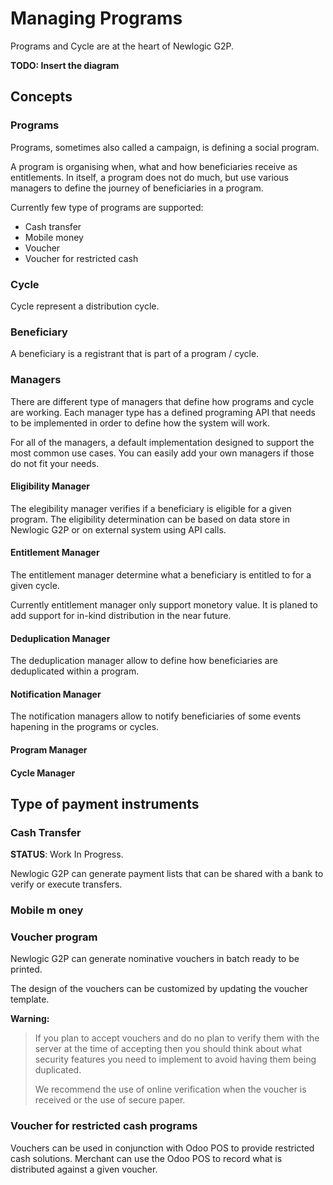 # Managing Programs

Programs and Cycle are at the heart of Newlogic G2P.

**TODO: Insert the diagram**

## Concepts

### Programs

Programs, sometimes also called a campaign, is defining a social program.

A program is organising when, what and how beneficiaries receive as entitlements. In itself, a program does
not do much, but use various managers to define the journey of beneficiaries in a program.

Currently few type of programs are supported:

- Cash transfer
- Mobile money
- Voucher
- Voucher for restricted cash

### Cycle

Cycle represent a distribution cycle.

### Beneficiary

A beneficiary is a registrant that is part of a program / cycle.

### Managers

There are different type of managers that define how programs and cycle are working. Each manager type has a
defined programing API that needs to be implemented in order to define how the system will work.

For all of the managers, a default implementation designed to support the most common use cases. You can
easily add your own managers if those do not fit your needs.

#### Eligibility Manager

The elegibility manager verifies if a beneficiary is eligible for a given program. The eligibility
determination can be based on data store in Newlogic G2P or on external system using API calls.

#### Entitlement Manager

The entitlement manager determine what a beneficiary is entitled to for a given cycle.

Currently entitlement manager only support monetory value. It is planed to add support for in-kind
distribution in the near future.

#### Deduplication Manager

The deduplication manager allow to define how beneficiaries are deduplicated within a program.

#### Notification Manager

The notification managers allow to notify beneficiaries of some events hapening in the programs or cycles.

#### Program Manager

#### Cycle Manager

## Type of payment instruments

### Cash Transfer

**STATUS**: Work In Progress.

Newlogic G2P can generate payment lists that can be shared with a bank to verify or execute transfers.

### Mobile m oney

### Voucher program

Newlogic G2P can generate nominative vouchers in batch ready to be printed.

The design of the vouchers can be customized by updating the voucher template.

**Warning:**

> If you plan to accept vouchers and do no plan to verify them with the server at the time of accepting then
> you should think about what security features you need to implement to avoid having them being duplicated.
>
> We recommend the use of online verification when the voucher is received or the use of secure paper.

### Voucher for restricted cash programs

Vouchers can be used in conjunction with Odoo POS to provide restricted cash solutions. Merchant can use the
Odoo POS to record what is distributed against a given voucher.

